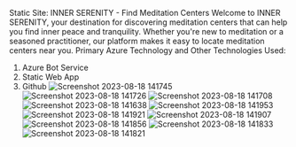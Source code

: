 Static Site: INNER SERENITY - Find Meditation Centers
Welcome to INNER SERENITY, your destination for discovering meditation centers that can help you find inner peace and tranquility. Whether you're new to meditation or a seasoned practitioner, our platform makes it easy to locate meditation centers near you.
Primary Azure Technology and Other Technologies Used:
   1. Azure Bot Service
   2. Static Web App
   3. Github
![Screenshot 2023-08-18 141745](https://github.com/Ankit-Arya30/Jasper/assets/136237098/df7832bf-c5f7-409e-b7e2-b96ccb157327)
![Screenshot 2023-08-18 141726](https://github.com/Ankit-Arya30/Jasper/assets/136237098/3ed9f349-9430-413e-b19b-7c5d3c390d16)
![Screenshot 2023-08-18 141708](https://github.com/Ankit-Arya30/Jasper/assets/136237098/a9edd8ff-e082-4150-aca9-c7c9a5b86f61)
![Screenshot 2023-08-18 141638](https://github.com/Ankit-Arya30/Jasper/assets/136237098/f65da46b-afaa-42cd-8ecb-f295bd62dff5)
![Screenshot 2023-08-18 141953](https://github.com/Ankit-Arya30/Jasper/assets/136237098/226c1d01-d6a4-4758-8357-517bdb06aebb)
![Screenshot 2023-08-18 141921](https://github.com/Ankit-Arya30/Jasper/assets/136237098/56ef0922-0589-4d70-9cdc-6fc13d7b43e4)
![Screenshot 2023-08-18 141907](https://github.com/Ankit-Arya30/Jasper/assets/136237098/7ab75eba-813a-4640-931e-53415a652681)
![Screenshot 2023-08-18 141856](https://github.com/Ankit-Arya30/Jasper/assets/136237098/677306ae-d45c-4ebe-b793-2d63a8e5ab41)
![Screenshot 2023-08-18 141833](https://github.com/Ankit-Arya30/Jasper/assets/136237098/85d44cbd-10fb-4713-90e6-96a9e63f9099)
![Screenshot 2023-08-18 141821](https://github.com/Ankit-Arya30/Jasper/assets/136237098/efc15090-63e1-4533-9d4a-51915865ef12)


